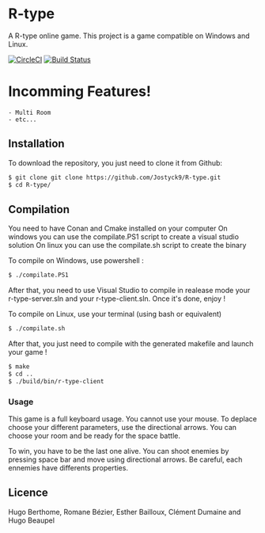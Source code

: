 # R-type
A R-type online game. This project is a game compatible on Windows and Linux.

[![CircleCI](https://circleci.com/gh/Jostyck9/R-type/tree/master.svg?style=svg)](https://circleci.com/gh/Jostyck9/R-type/tree/master)
[![Build Status](https://travis-ci.com/Jostyck9/R-type.svg?branch=master)](https://travis-ci.com/Jostyck9/R-type)

# Incomming Features!

    - Multi Room
    - etc...

## Installation

To download the repository, you just need to clone it from Github:

```sh
$ git clone git clone https://github.com/Jostyck9/R-type.git
$ cd R-type/
```

## Compilation
You need to have Conan and Cmake installed on your computer
On windows you can use the compilate.PS1 script to create a visual studio solution
On linux you can use the compilate.sh script to create the binary

To compile on Windows, use powershell :

```sh
$ ./compilate.PS1
```

After that, you need to use Visual Studio to compile in realease mode your r-type-server.sln and your r-type-client.sln.
Once it's done, enjoy !

To compile on Linux, use your terminal (using bash or equivalent)

```sh
$ ./compilate.sh
```

After that, you just need to compile with the generated makefile and launch your game !

```sh
$ make
$ cd ..
$ ./build/bin/r-type-client
```

### Usage

This game is a full keyboard usage. You cannot use your mouse.
To deplace choose your different parameters, use the directional arrows.
You can choose your room and be ready for the space battle.

To win, you have to be the last one alive. You can shoot enemies by pressing space bar and move using directional arrows.
Be careful, each ennemies have differents properties.

Licence
----
Hugo Berthome, Romane Bézier, Esther Bailloux, Clément Dumaine and Hugo Beaupel